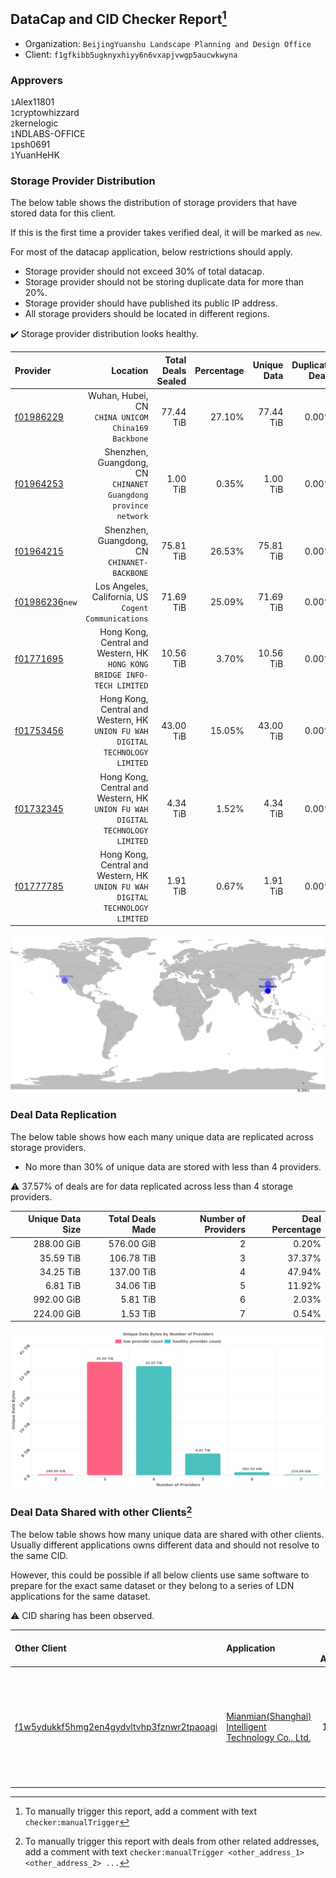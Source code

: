## DataCap and CID Checker Report[^1]
 - Organization: `BeijingYuanshu Landscape Planning and Design Office`
 - Client: `f1gfkibb5ugknyxhiyy6n6vxapjvwgp5aucwkwyna`
### Approvers
`1`Alex11801<br/>`1`cryptowhizzard<br/>`2`kernelogic<br/>`1`NDLABS-OFFICE<br/>`1`psh0691<br/>`1`YuanHeHK

### Storage Provider Distribution
The below table shows the distribution of storage providers that have stored data for this client.

If this is the first time a provider takes verified deal, it will be marked as `new`.

For most of the datacap application, below restrictions should apply.
 - Storage provider should not exceed 30% of total datacap.
 - Storage provider should not be storing duplicate data for more than 20%.
 - Storage provider should have published its public IP address.
 - All storage providers should be located in different regions.

✔️ Storage provider distribution looks healthy.

| Provider                                                    |                                                                         Location | Total Deals Sealed | Percentage | Unique Data | Duplicate Deals |
| :---------------------------------------------------------- | -------------------------------------------------------------------------------: | -----------------: | ---------: | ----------: | --------------: |
| [f01986229](https://filfox.info/en/address/f01986229)       |                            Wuhan, Hubei, CN<br/>`CHINA UNICOM China169 Backbone` |          77.44 TiB |     27.10% |   77.44 TiB |           0.00% |
| [f01964253](https://filfox.info/en/address/f01964253)       |                Shenzhen, Guangdong, CN<br/>`CHINANET Guangdong province network` |           1.00 TiB |      0.35% |    1.00 TiB |           0.00% |
| [f01964215](https://filfox.info/en/address/f01964215)       |                                  Shenzhen, Guangdong, CN<br/>`CHINANET-BACKBONE` |          75.81 TiB |     26.53% |   75.81 TiB |           0.00% |
| [f01986236](https://filfox.info/en/address/f01986236)`new`  |                          Los Angeles, California, US<br/>`Cogent Communications` |          71.69 TiB |     25.09% |   71.69 TiB |           0.00% |
| [f01771695](https://filfox.info/en/address/f01771695)       |      Hong Kong, Central and Western, HK<br/>`HONG KONG BRIDGE INFO-TECH LIMITED` |          10.56 TiB |      3.70% |   10.56 TiB |           0.00% |
| [f01753456](https://filfox.info/en/address/f01753456)       | Hong Kong, Central and Western, HK<br/>`UNION FU WAH DIGITAL TECHNOLOGY LIMITED` |          43.00 TiB |     15.05% |   43.00 TiB |           0.00% |
| [f01732345](https://filfox.info/en/address/f01732345)       | Hong Kong, Central and Western, HK<br/>`UNION FU WAH DIGITAL TECHNOLOGY LIMITED` |           4.34 TiB |      1.52% |    4.34 TiB |           0.00% |
| [f01777785](https://filfox.info/en/address/f01777785)       | Hong Kong, Central and Western, HK<br/>`UNION FU WAH DIGITAL TECHNOLOGY LIMITED` |           1.91 TiB |      0.67% |    1.91 TiB |           0.00% |

<img src="https://raw.githubusercontent.com/data-preservation-programs/filplus-checker-assets/main/filecoin-project/filecoin-plus-large-datasets/issues/958/1677552236731.png"/>

### Deal Data Replication
The below table shows how each many unique data are replicated across storage providers.

- No more than 30% of unique data are stored with less than 4 providers.

⚠️ 37.57% of deals are for data replicated across less than 4 storage providers.

| Unique Data Size | Total Deals Made | Number of Providers | Deal Percentage |
| ---------------: | ---------------: | ------------------: | --------------: |
|       288.00 GiB |       576.00 GiB |                   2 |           0.20% |
|        35.59 TiB |       106.78 TiB |                   3 |          37.37% |
|        34.25 TiB |       137.00 TiB |                   4 |          47.94% |
|         6.81 TiB |        34.06 TiB |                   5 |          11.92% |
|       992.00 GiB |         5.81 TiB |                   6 |           2.03% |
|       224.00 GiB |         1.53 TiB |                   7 |           0.54% |

<img src="https://raw.githubusercontent.com/data-preservation-programs/filplus-checker-assets/main/filecoin-project/filecoin-plus-large-datasets/issues/958/1677552237394.png"/>

### Deal Data Shared with other Clients[^3]
The below table shows how many unique data are shared with other clients.
Usually different applications owns different data and should not resolve to the same CID.

However, this could be possible if all below clients use same software to prepare for the exact same dataset or they belong to a series of LDN applications for the same dataset.

⚠️ CID sharing has been observed.

| Other Client                                                                                                          | Application                                                                                                                            | Total Deals Affected | Unique CIDs | Approvers                                                                                                                                                                                     |
| :-------------------------------------------------------------------------------------------------------------------- | :------------------------------------------------------------------------------------------------------------------------------------- | -------------------: | ----------: | :-------------------------------------------------------------------------------------------------------------------------------------------------------------------------------------------- |
| [f1w5ydukkf5hmg2en4gydvltvhp3fznwr2tpaoagi](https://filfox.info/en/address/f1w5ydukkf5hmg2en4gydvltvhp3fznwr2tpaoagi) | [Mianmian\(Shanghai\) Intelligent Technology Co\., Ltd\.](https://github.com/filecoin-project/filecoin-plus-large-datasets/issues/919) |             1.13 TiB |           5 | `1`Alex11801<br/>`1`BlockMakeronline<br/>`1`IreneYoung<br/>`1`kernelogic<br/>`1`NDLABS-OFFICE<br/>`1`PluskitOfficial<br/>`3`psh0691<br/>`1`steven004<br/>`1`Tom-OriginStorage<br/>`1`YuanHeHK |

[^1]: To manually trigger this report, add a comment with text `checker:manualTrigger`

[^2]: Deals from those addresses are combined into this report as they are specified with `checker:manualTrigger`

[^3]: To manually trigger this report with deals from other related addresses, add a comment with text `checker:manualTrigger <other_address_1> <other_address_2> ...`
